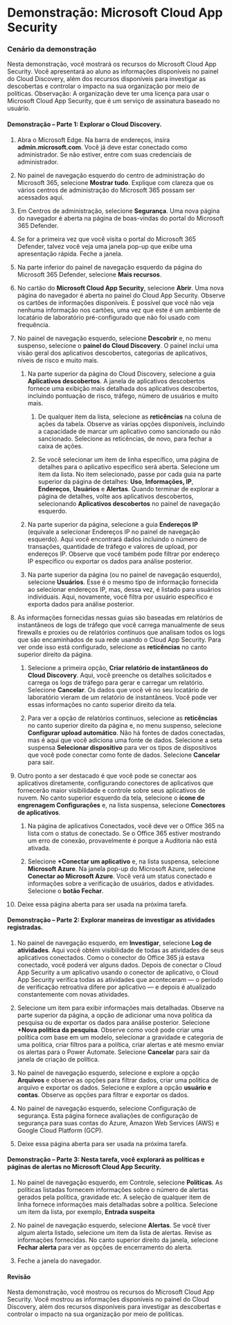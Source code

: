 ﻿---
Demo:
    title: 'Microsoft Cloud App Security'
    module: 'Módulo 3 – Lição 4: Descrever os recursos das soluções de segurança da Microsoft: Descrever a proteção contra ameaças com o Microsoft 365 Defender'
---


# Demonstração: Microsoft Cloud App Security

### Cenário da demonstração
Nesta demonstração, você mostrará os recursos do Microsoft Cloud App Security.  Você apresentará ao aluno as informações disponíveis no painel do Cloud Discovery, além dos recursos disponíveis para investigar as descobertas e controlar o impacto na sua organização por meio de políticas.  Observação:  A organização deve ter uma licença para usar o Microsoft Cloud App Security, que é um serviço de assinatura baseado no usuário.  

#### Demonstração – Parte 1: Explorar o Cloud Discovery.

1. Abra o Microsoft Edge. Na barra de endereços, insira **admin.microsoft.com**.  Você já deve estar conectado como administrador.  Se não estiver, entre com suas credenciais de administrador.

1. No painel de navegação esquerdo do centro de administração do Microsoft 365, selecione **Mostrar tudo**.  Explique com clareza que os vários centros de administração do Microsoft 365 possam ser acessados aqui.

1. Em Centros de administração, selecione **Segurança**.  Uma nova página do navegador é aberta na página de boas-vindas do portal do Microsoft 365 Defender.  

1. Se for a primeira vez que você visita o portal do Microsoft 365 Defender, talvez você veja uma janela pop-up que exibe uma apresentação rápida.  Feche a janela.

1. Na parte inferior do painel de navegação esquerdo da página do Microsoft 365 Defender, selecione **Mais recursos**.

1. No cartão do **Microsoft Cloud App Security**, selecione **Abrir**.  Uma nova página do navegador é aberta no painel do Cloud App Security.  Observe os cartões de informações disponíveis.  É possível que você não veja nenhuma informação nos cartões, uma vez que este é um ambiente de locatário de laboratório pré-configurado que não foi usado com frequência.  

1. No painel de navegação esquerdo, selecione **Descobrir** e, no menu suspenso, selecione o **painel do Cloud Discovery**.  O painel inclui uma visão geral dos aplicativos descobertos, categorias de aplicativos, níveis de risco e muito mais.  

    1. Na parte superior da página do Cloud Discovery, selecione a guia **Aplicativos descobertos**.  A janela de aplicativos descobertos fornece uma exibição mais detalhada dos aplicativos descobertos, incluindo pontuação de risco, tráfego, número de usuários e muito mais.

        1. De qualquer item da lista, selecione as **reticências** na coluna de ações da tabela.  Observe as várias opções disponíveis, incluindo a capacidade de marcar um aplicativo como sancionado ou não sancionado.  Selecione as reticências, de novo, para fechar a caixa de ações.

        1. Se você selecionar um item de linha específico, uma página de detalhes para o aplicativo específico será aberta.  Selecione um item da lista.  No item selecionado, passe por cada guia na parte superior da página de detalhes:  **Uso**, **Informações, IP**, **Endereços**, **Usuários** e **Alertas**. Quando terminar de explorar a página de detalhes, volte aos aplicativos descobertos, selecionando **Aplicativos descobertos** no painel de navegação esquerdo.

    1. Na parte superior da página, selecione a guia **Endereços IP** (equivale a selecionar Endereços IP no painel de navegação esquerdo).  Aqui você encontrará dados incluindo o número de transações, quantidade de tráfego e valores de upload, por endereços IP.  Observe que você também pode filtrar por endereço IP específico ou exportar os dados para análise posterior.

    1. Na parte superior da página (ou no painel de navegação esquerdo), selecione **Usuários**.  Esse é o mesmo tipo de informação fornecida ao selecionar endereços IP, mas, dessa vez, é listado para usuários individuais.  Aqui, novamente, você filtra por usuário específico e exporta dados para análise posterior.

1. As informações fornecidas nessas guias são baseadas em relatórios de instantâneos de logs de tráfego que você carrega manualmente de seus firewalls e proxies ou de relatórios contínuos que analisam todos os logs que são encaminhados de sua rede usando o Cloud App Security.  Para ver onde isso está configurado, selecione as **reticências** no canto superior direito da página.

    1. Selecione a primeira opção, **Criar relatório de instantâneos do Cloud Discovery**. Aqui, você preenche os detalhes solicitados e carrega os logs de tráfego para gerar e carregar um relatório.  Selecione **Cancelar**.  Os dados que você vê no seu locatário de laboratório vieram de um relatório de instantâneos. Você pode ver essas informações no canto superior direito da tela.

    1. Para ver a opção de relatórios contínuos, selecione as **reticências** no canto superior direito da página e, no menu suspenso, selecione **Configurar upload automático**.  Não há fontes de dados conectadas, mas é aqui que você adiciona uma fonte de dados. Selecione a seta suspensa **Selecionar dispositivo** para ver os tipos de dispositivos que você pode conectar como fonte de dados.  Selecione **Cancelar** para sair.

1. Outro ponto a ser destacado é que você pode se conectar aos aplicativos diretamente, configurando conectores de aplicativos que fornecerão maior visibilidade e controle sobre seus aplicativos de nuvem. No canto superior esquerdo da tela, selecione o **ícone de engrenagem Configurações** e, na lista suspensa, selecione **Conectores de aplicativos**.  

    1. Na página de aplicativos Conectados, você deve ver o Office 365 na lista com o status de conectado.  Se o Office 365 estiver mostrando um erro de conexão, provavelmente é porque a Auditoria não está ativada.

    1. Selecione **+Conectar um aplicativo** e, na lista suspensa, selecione **Microsoft Azure**.  Na janela pop-up do Microsoft Azure, selecione **Conectar ao Microsoft Azure**.  Você verá um status conectado e informações sobre a verificação de usuários, dados e atividades.  Selecione o **botão Fechar**.

1. Deixe essa página aberta para ser usada na próxima tarefa.

#### Demonstração – Parte 2: Explorar maneiras de investigar as atividades registradas.

1. No painel de navegação esquerdo, em **Investigar**, selecione **Log de atividades**.  Aqui você obtém visibilidade de todas as atividades de seus aplicativos conectados.   Como o conector do Office 365 já estava conectado, você poderá ver alguns dados. Depois de conectar o Cloud App Security a um aplicativo usando o conector de aplicativo, o Cloud App Security verifica todas as atividades que aconteceram — o período de verificação retroativa difere por aplicativo — e depois é atualizado constantemente com novas atividades.  

1. Selecione um item para exibir informações mais detalhadas. Observe na parte superior da página, a opção de adicionar uma nova política da pesquisa ou de exportar os dados para análise posterior.  Selecione **+Nova política da pesquisa**.  Observe como você pode criar uma política com base em um modelo, selecionar a gravidade e categoria de uma política, criar filtros para a política, criar alertas e até mesmo enviar os alertas para o Power Automate.  Selecione **Cancelar** para sair da janela de criação de política.

1. No painel de navegação esquerdo, selecione e explore a opção **Arquivos** e observe as opções para filtrar dados, criar uma política de arquivo e exportar os dados.  Selecione e explore a opção **usuário e contas**.  Observe as opções para filtrar e exportar os dados.

1. No painel de navegação esquerdo, selecione Configuração de segurança. Esta página fornece avaliações de configuração de segurança para suas contas do Azure, Amazon Web Services (AWS) e Google Cloud Platform (GCP).

1. Deixe essa página aberta para ser usada na próxima tarefa.


#### Demonstração – Parte 3: Nesta tarefa, você explorará as políticas e páginas de alertas no Microsoft Cloud App Security.

1. No painel de navegação esquerdo, em Controle, selecione **Políticas**.  As políticas listadas fornecem informações sobre o número de alertas gerados pela política, gravidade etc. A seleção de qualquer item de linha fornece informações mais detalhadas sobre a política. Selecione um item da lista, por exemplo, **Entrada suspeita**  

1. No painel de navegação esquerdo, selecione **Alertas**.  Se você tiver algum alerta listado, selecione um item da lista de alertas. Revise as informações fornecidas.  No canto superior direito da janela, selecione **Fechar alerta** para ver as opções de encerramento do alerta.  

1. Feche a janela do navegador.

#### Revisão
Nesta demonstração, você mostrou os recursos do Microsoft Cloud App Security.  Você mostrou as informações disponíveis no painel do Cloud Discovery, além dos recursos disponíveis para investigar as descobertas e controlar o impacto na sua organização por meio de políticas.